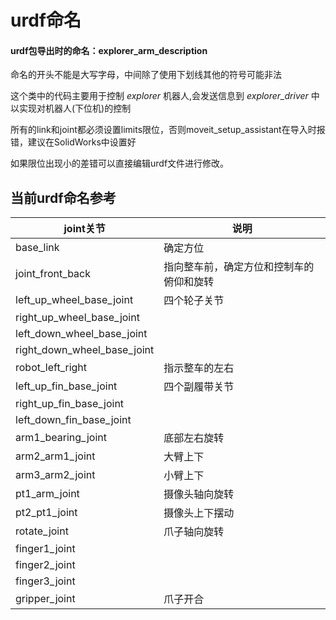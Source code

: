 # urdf命名

#### urdf包导出时的命名：explorer_arm_description

命名的开头不能是大写字母，中间除了使用下划线其他的符号可能非法

这个类中的代码主要用于控制 _explorer_ 机器人,会发送信息到 _explorer_driver_ 中以实现对机器人(下位机)的控制

所有的link和joint都必须设置limits限位，否则moveit_setup_assistant在导入时报错，建议在SolidWorks中设置好

如果限位出现小的差错可以直接编辑urdf文件进行修改。

## 当前urdf命名参考

| joint关节       | 说明          |
| --------------- | ------------- |
| base_link | 确定方位 |
| joint_front_back | 指向整车前，确定方位和控制车的俯仰和旋转 |
| left_up_wheel_base_joint | 四个轮子关节 |
| right_up_wheel_base_joint |  |
| left_down_wheel_base_joint |       |
| right_down_wheel_base_joint |               |
| robot_left_right | 指示整车的左右 |
| left_up_fin_base_joint | 四个副履带关节 |
| right_up_fin_base_joint |  |
| left_down_fin_base_joint |  |
| arm1_bearing_joint | 底部左右旋转 |
| arm2_arm1_joint | 大臂上下 |
| arm3_arm2_joint | 小臂上下 |
| pt1_arm_joint | 摄像头轴向旋转 |
| pt2_pt1_joint | 摄像头上下摆动 |
| rotate_joint | 爪子轴向旋转 |
| finger1_joint |  |
| finger2_joint |  |
| finger3_joint |  |
| gripper_joint | 爪子开合 |
